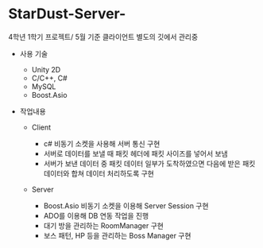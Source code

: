 # StarDust-Server-
4학년 1학기 프로젝트/ 5월 기준 클라이언트 별도의 깃에서 관리중
+ 사용 기술
  + Unity 2D
  + C/C++, C#
  + MySQL
  + Boost.Asio
  
+ 작업내용
  + Client
    + c# 비동기 소켓을 사용해 서버 통신 구현
    + 서버로 데이터를 보낼 때 패킷 헤더에 패킷 사이즈를 넣어서 보냄
    + 서버가 보낸 데이터 중 패킷 데이터 일부가 도착하였으면 다음에 받은 패킷 데이터와 합쳐 데이터 처리하도록 구현
    
  + Server
    + Boost.Asio 비동기 소켓을 이용해 Server Session 구현
    + ADO를 이용해 DB 연동 작업을 진행
    + 대기 방을 관리하는 RoomManager 구현
    + 보스 패턴, HP 등을 관리하는 Boss Manager 구현
